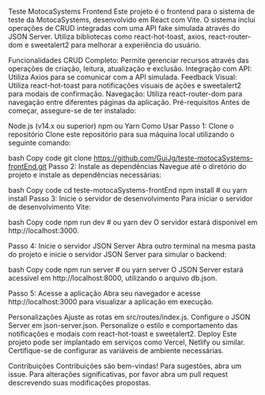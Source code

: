 Teste MotocaSystems Frontend
Este projeto é o frontend para o sistema de teste da MotocaSystems, desenvolvido em React com Vite. O sistema inclui operações de CRUD integradas com uma API fake simulada através do JSON Server. Utiliza bibliotecas como react-hot-toast, axios, react-router-dom e sweetalert2 para melhorar a experiência do usuário.


Funcionalidades
CRUD Completo: Permite gerenciar recursos através das operações de criação, leitura, atualização e exclusão.
Integração com API: Utiliza Axios para se comunicar com a API simulada.
Feedback Visual: Utiliza react-hot-toast para notificações visuais de ações e sweetalert2 para modais de confirmação.
Navegação: Utiliza react-router-dom para navegação entre diferentes páginas da aplicação.
Pré-requisitos
Antes de começar, assegure-se de ter instalado:

Node.js (v14.x ou superior)
npm ou Yarn
Como Usar
Passo 1: Clone o repositório
Clone este repositório para sua máquina local utilizando o seguinte comando:

bash
Copy code
git clone https://github.com/GuiJg/teste-motocaSystems-frontEnd.git
Passo 2: Instale as dependências
Navegue até o diretório do projeto e instale as dependências necessárias:

bash
Copy code
cd teste-motocaSystems-frontEnd
npm install  # ou yarn install
Passo 3: Inicie o servidor de desenvolvimento
Para iniciar o servidor de desenvolvimento Vite:

bash
Copy code
npm run dev  # ou yarn dev
O servidor estará disponível em http://localhost:3000.

Passo 4: Inicie o servidor JSON Server
Abra outro terminal na mesma pasta do projeto e inicie o servidor JSON Server para simular o backend:

bash
Copy code
npm run server  # ou yarn server
O JSON Server estará acessível em http://localhost:8000, utilizando o arquivo db.json.

Passo 5: Acesse a aplicação
Abra seu navegador e acesse http://localhost:3000 para visualizar a aplicação em execução.

Personalizações
Ajuste as rotas em src/routes/index.js.
Configure o JSON Server em json-server.json.
Personalize o estilo e comportamento das notificações e modais com react-hot-toast e sweetalert2.
Deploy
Este projeto pode ser implantado em serviços como Vercel, Netlify ou similar. Certifique-se de configurar as variáveis de ambiente necessárias.

Contribuições
Contribuições são bem-vindas! Para sugestões, abra um issue. Para alterações significativas, por favor abra um pull request descrevendo suas modificações propostas.
